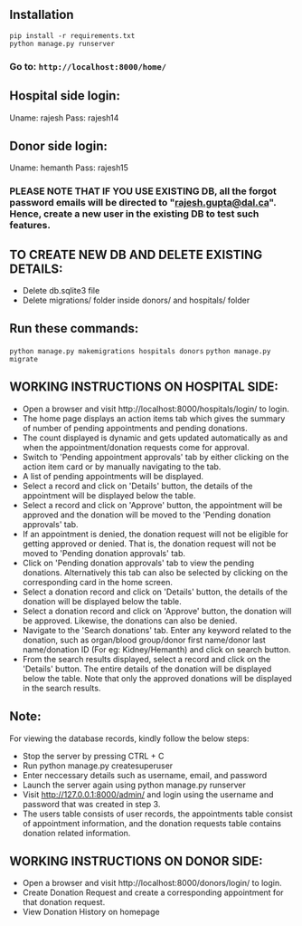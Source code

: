 ## Installation ##
```pip install -r requirements.txt```<br/>
```python manage.py runserver```


### Go to: ```http://localhost:8000/home/```

## Hospital side login: ##
Uname: rajesh
Pass: rajesh14

## Donor side login: ##
Uname: hemanth
Pass: rajesh15

### PLEASE NOTE THAT IF YOU USE EXISTING DB, all the forgot password emails will be directed to "rajesh.gupta@dal.ca". Hence, create a new user in the existing DB to test such features. ###

## TO CREATE NEW DB AND DELETE EXISTING DETAILS: ##
- Delete db.sqlite3 file
- Delete migrations/ folder inside donors/ and hospitals/ folder

## Run these commands: ##
```python manage.py makemigrations hospitals donors```
```python manage.py migrate```

## WORKING INSTRUCTIONS ON HOSPITAL SIDE: ##

- Open a browser and visit http://localhost:8000/hospitals/login/ to login.
- The home page displays an action items tab which gives the summary of number of pending appointments and pending donations.
- The count displayed is dynamic and gets updated automatically as and when the appointment/donation requests come for approval.
- Switch to 'Pending appointment approvals' tab by either clicking on the action item card or by manually navigating to the tab.
- A list of pending appointments will be displayed.
- Select a record and click on 'Details' button, the details of the appointment will be displayed below the table.
- Select a record and click on 'Approve' button, the appointment will be approved and the donation will be moved to the 'Pending donation approvals' tab. 
- If an appointment is denied, the donation request will not be eligible for getting approved or denied. That is, the donation request will not be moved to 'Pending donation approvals' tab.
- Click on 'Pending donation approvals' tab to view the pending donations. Alternatively this tab can also be selected by clicking on the corresponding card in the home screen.
- Select a donation record and click on 'Details' button, the details of the donation will be displayed below the table.
- Select a donation record and click on 'Approve' button, the donation will be approved. Likewise, the donations can also be denied.
- Navigate to the 'Search donations' tab. Enter any keyword related to the donation, such as organ/blood group/donor first name/donor last name/donation ID (For eg: Kidney/Hemanth) and click on search button. 
- From the search results displayed, select a record and click on the 'Details' button. The entire details of the donation will be displayed below the table. Note that only the approved donations will be displayed in the search results. 

## Note: ## 
For viewing the database records, kindly follow the below steps:
- Stop the server by pressing CTRL + C
- Run python manage.py createsuperuser
- Enter neccessary details such as username, email, and password
- Launch the server again using python manage.py runserver 
- Visit http://127.0.0.1:8000/admin/ and login using the username and password that was created in step 3. 
- The users table consists of user records, the appointments table consist of appointment information, and the donation requests table contains donation related information.
   
## WORKING INSTRUCTIONS ON DONOR SIDE: ##
- Open a browser and visit http://localhost:8000/donors/login/ to login.
- Create Donation Request and create a corresponding appointment for that donation request.
- View Donation History on homepage
